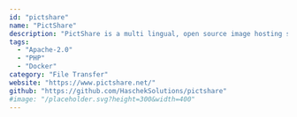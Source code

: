 ```yaml
---
id: "pictshare"
name: "PictShare"
description: "PictShare is a multi lingual, open source image hosting service with a simple resizing and upload API."
tags:
  - "Apache-2.0"
  - "PHP"
  - "Docker"
category: "File Transfer"
website: "https://www.pictshare.net/"
github: "https://github.com/HaschekSolutions/pictshare"
#image: "/placeholder.svg?height=300&width=400"
---
```


